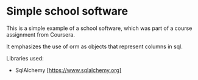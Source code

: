 Simple school software
======================

This is a simple example of a school software, which was part of a course assignment from Coursera.

It emphasizes the use of orm as objects that represent columns in sql.

Libraries used:

* SqlAlchemy [https://www.sqlalchemy.org]
